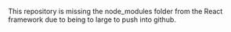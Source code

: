 This repository is missing the node_modules folder from the React framework due to being to large to push into github. 
